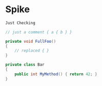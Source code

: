 # Spike
```markdown
Just Checking
```
```csharp
// just a comment { a { b } }
```
```csharp
private void FullFoo()
{
    // replaced { }
}
```
```csharp
private class Bar
{
    public int MyMethod() { return 42; }
}
```
